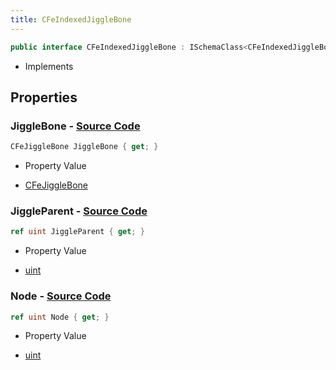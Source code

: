 ```yaml
---
title: CFeIndexedJiggleBone
---
```


```csharp
public interface CFeIndexedJiggleBone : ISchemaClass<CFeIndexedJiggleBone>, ISchemaField, ISchemaClass, INativeHandle
```

- Implements

## Properties

### **JiggleBone** - [Source Code](https://github.com/swiftly-solution/swiftlys2/blob/main/managed/src/SwiftlyS2.Generated/Schemas/Interfaces/CFeIndexedJiggleBone.cs#L20)

```csharp
CFeJiggleBone JiggleBone { get; }
```

- Property Value

- [CFeJiggleBone](/docs/api/shared/schemadefinitions/cfejigglebone)

### **JiggleParent** - [Source Code](https://github.com/swiftly-solution/swiftlys2/blob/main/managed/src/SwiftlyS2.Generated/Schemas/Interfaces/CFeIndexedJiggleBone.cs#L18)

```csharp
ref uint JiggleParent { get; }
```

- Property Value

- [uint](https://learn.microsoft.com/dotnet/api/system.uint32)

### **Node** - [Source Code](https://github.com/swiftly-solution/swiftlys2/blob/main/managed/src/SwiftlyS2.Generated/Schemas/Interfaces/CFeIndexedJiggleBone.cs#L16)

```csharp
ref uint Node { get; }
```

- Property Value

- [uint](https://learn.microsoft.com/dotnet/api/system.uint32)

